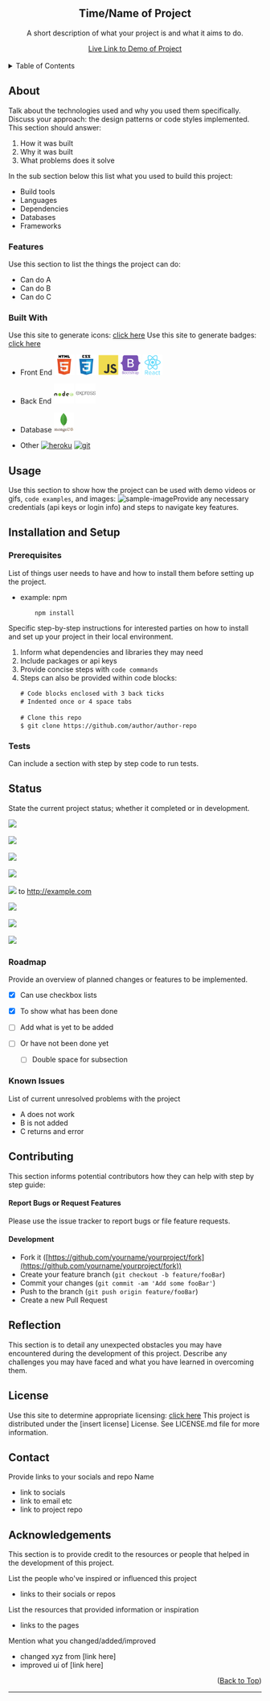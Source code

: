 <!--- Title Section --->

<a name="top-of-page"></a>
<br />
<div align="center">
	<h2>Time/Name of Project</h2>
	<p>A short description of what your project is and what it aims to do.</p>
	<a href="/">Live Link to Demo of Project</a>
</div>


<!--- Table of Contents Section --->

<br />
<details>
	<summary>Table of Contents</summary>
	<ol>
		<li>
			<a href="#about-the-project">About The Project</a>
			<ul>
				<li><a href="#built-with">Built With</a></li>
			</ul>
		</li>
		<li>
			<a href="#getting-started">Getting Started</a>
			<ul>
				<li><a href="#prerequisites">Prerequisites</a></li>
				<li><a href="#installation">Installation</a></li>
			</ul>
		</li>
		<li><a href="#usage">Usage</a></li>
		<li><a href="#roadmap">Roadmap</a></li>
		<li><a href="#contributing">Contributing</a></li>
		<li><a href="#license">License</a></li>
		<li><a href="#contact">Contact</a></li>
		<li><a href="#acknowledgments">Acknowledgments</a></li>
	</ol>
</details>


<!--- About Section --->

## About
Talk about the technologies used and why you used them specifically. Discuss your approach: the design patterns or code styles implemented. This section should answer:
1. How it was built
2. Why it was built
3. What problems does it solve

In the sub section below this list what you used to build this project:
- Build tools
- Languages
- Dependencies
- Databases
- Frameworks

### Features
Use this section to list the things the project can do:
* Can do A
* Can do B
* Can do C

### Built With
Use this site to generate icons: [click here](https://rahuldkjain.github.io/gh-profile-readme-generator/)
Use this site to generate badges: [click here](https://shields.io/)

* Front End
<a href="https://www.w3.org/html/" target="_blank" rel="noreferrer"> <img src="https://raw.githubusercontent.com/devicons/devicon/master/icons/html5/html5-original-wordmark.svg" alt="html5" width="40" height="40"/></a> <a href="https://www.w3schools.com/css/" target="_blank" rel="noreferrer"> <img src="https://raw.githubusercontent.com/devicons/devicon/master/icons/css3/css3-original-wordmark.svg" alt="css3" width="40" height="40"/></a> <a href="https://developer.mozilla.org/en-US/docs/Web/JavaScript" target="_blank" rel="noreferrer"> <img src="https://raw.githubusercontent.com/devicons/devicon/master/icons/javascript/javascript-original.svg" alt="javascript" width="40" height="40"/></a> <a href="https://getbootstrap.com" target="_blank" rel="noreferrer"> <img src="https://raw.githubusercontent.com/devicons/devicon/master/icons/bootstrap/bootstrap-plain-wordmark.svg" alt="bootstrap" width="40" height="40"/></a> <a href="https://reactjs.org/" target="_blank" rel="noreferrer"> <img src="https://raw.githubusercontent.com/devicons/devicon/master/icons/react/react-original-wordmark.svg" alt="react" width="40" height="40"/> </a>
</p>

* Back End
<a href="https://nodejs.org" target="_blank" rel="noreferrer"> <img src="https://raw.githubusercontent.com/devicons/devicon/master/icons/nodejs/nodejs-original-wordmark.svg" alt="nodejs" width="40" height="40"/></a> <a href="https://expressjs.com" target="_blank" rel="noreferrer"> <img src="https://raw.githubusercontent.com/devicons/devicon/master/icons/express/express-original-wordmark.svg" alt="express" width="40" height="40"/></a>

* Database
<a href="https://www.mongodb.com/" target="_blank" rel="noreferrer"> <img src="https://raw.githubusercontent.com/devicons/devicon/master/icons/mongodb/mongodb-original-wordmark.svg" alt="mongodb" width="40" height="40"/></a>

* Other
<a href="https://heroku.com" target="_blank" rel="noreferrer"> <img src="https://www.vectorlogo.zone/logos/heroku/heroku-icon.svg" alt="heroku" width="40" height="40"/></a> <a href="https://git-scm.com/" target="_blank" rel="noreferrer"> <img src="https://www.vectorlogo.zone/logos/git-scm/git-scm-icon.svg" alt="git" width="40" height="40"/></a>


<!--- Usage Section --->

## Usage
Use this section to show how the project can be used with demo videos or gifs, `code examples`, and images:
![sample-image](https://images.unsplash.com/photo-1565719578701-905114565d1c?ixlib=rb-4.0.3&ixid=MnwxMjA3fDB8MHxwaG90by1wYWdlfHx8fGVufDB8fHx8&auto=format&fit=crop&w=1473&q=80 "image example")Provide any necessary credentials (api keys or login info) and steps to navigate key features.


<!--- Installation Section --->

## Installation and Setup
### Prerequisites
List of things user needs to have and how to install them before setting up the project.
* example: npm
    ```
		npm install
    ```
    
Specific step-by-step instructions for interested parties on how to install and set up your project in their local environment.

1. Inform what dependencies and libraries they may need
2. Include packages or api keys
3. Provide concise steps with `code commands`
4. Steps can also be provided within code blocks:
    ```
    # Code blocks enclosed with 3 back ticks
    # Indented once or 4 space tabs
    
    # Clone this repo
    $ git clone https://github.com/author/author-repo
    ```
    
### Tests
Can include a section with step by step code to run tests.


<!--- Status Section --->

## Status
State the current project status; whether it completed or in development.

<a href="https://www.repostatus.org/#active"><img src="https://www.repostatus.org/badges/latest/active.svg" height="30"/></a>

<a href="https://www.repostatus.org/#abandoned"><img src="https://www.repostatus.org/badges/latest/abandoned.svg" height="30"/></a>

<a href="https://www.repostatus.org/#concept"><img src="https://www.repostatus.org/badges/latest/concept.svg" height="30"/></a>

<a href="https://www.repostatus.org/#inactive"><img src="https://www.repostatus.org/badges/latest/inactive.svg" height="30"/></a>

<a href="https://www.repostatus.org/#moved"><img src="https://www.repostatus.org/badges/latest/moved.svg" height="30"/></a> to <a href="http://example.com">http://example.com</a>

<a href="https://www.repostatus.org/#suspended"><img src="https://www.repostatus.org/badges/latest/suspended.svg" height="30"/></a>

<a href="https://www.repostatus.org/#unsupported"><img src="https://www.repostatus.org/badges/latest/unsupported.svg" height="30"/></a>

<a href="https://www.repostatus.org/#wip"><img src="https://www.repostatus.org/badges/latest/wip.svg" height="30"/></a>

### Roadmap
Provide an overview of planned changes or features to be implemented.
- [x] Can use checkbox lists

- [x] To show what has been done

- [ ] Add what is yet to be added

- [ ] Or have not been done yet

  - [ ] Double space for subsection
 
### Known Issues
List of current unresolved problems with the project
* A does not work
* B is not added
* C returns and error


<!--- Contribution Section --->

## Contributing
This section informs potential contributors how they can help with step by step guide:

#### Report Bugs or Request Features
Please use the issue tracker to report bugs or file feature requests.

#### Development
*  Fork it ([https://github.com/yourname/yourproject/fork](https://github.com/yourname/yourproject/fork))
*  Create your feature branch (`git checkout -b feature/fooBar`)
*  Commit your changes (`git commit -am 'Add some fooBar'`)
*  Push to the branch (`git push origin feature/fooBar`)
*  Create a new Pull Request


<!--- Reflection Section --->

## Reflection
This section is to detail any unexpected obstacles you may have encountered during the development of this project. Describe any challenges you may have faced and what you have learned in overcoming them.


<!--- License Section --->

## License
Use this site to determine appropriate licensing: [click here](https://choosealicense.com/)
This project is distributed under the [insert license] License.
See LICENSE.md file for more information. 


<!--- Contact Section --->

## Contact
Provide links to your socials and repo
Name
* link to socials
* link to email etc
* link to project repo


<!--- Acknowledgements Section --->

## Acknowledgements
This section is to provide credit to the resources or people that helped in the development of this project.

List the people who've inspired or influenced this project
* links to their socials or repos

List the resources that provided information or inspiration
* links to the pages

Mention what you changed/added/improved
* changed xyz from [link here]
* improved ui of [link here]

<p align="right">(<a href="#top-of-page">Back to Top</a>)</p>

<hr>

